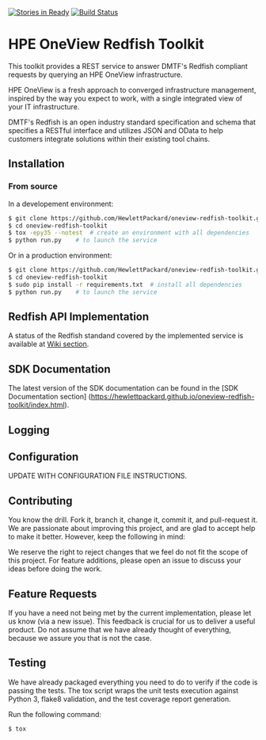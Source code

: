 [![Stories in Ready](https://badge.waffle.io/HewlettPackard/oneview-redfish-toolkit.png?label=ready&title=Ready)](http://waffle.io/HewlettPackard/oneview-redfish-toolkit) [![Build Status](https://travis-ci.org/HewlettPackard/oneview-redfish-toolkit.svg?branch=master)](https://travis-ci.org/HewlettPackard/oneview-redfish-toolkit)

# HPE OneView Redfish Toolkit

This toolkit provides a REST service to answer DMTF's Redfish compliant requests by querying an HPE OneView infrastructure.

HPE OneView is a fresh approach to converged infrastructure management, inspired
by the way you expect to work, with a single integrated view of your IT
infrastructure.

DMTF's Redfish is an open industry standard specification and schema that specifies a RESTful interface and utilizes JSON and OData to help customers integrate solutions within their existing tool chains.

## Installation

### From source

In a developement environment:

```bash
$ git clone https://github.com/HewlettPackard/oneview-redfish-toolkit.git
$ cd oneview-redfish-toolkit
$ tox -epy35 --notest  # create an environment with all dependencies
$ python run.py    # to launch the service
```

Or in a production environment:

```bash
$ git clone https://github.com/HewlettPackard/oneview-redfish-toolkit.git
$ cd oneview-redfish-toolkit
$ sudo pip install -r requirements.txt  # install all dependencies
$ python run.py    # to launch the service
```

## Redfish API Implementation

A status of the Redfish standand covered by the implemented service is available at [Wiki section](https://github.com/HewlettPackard/oneview-redfish-toolkit/wiki/Redfish-Implementation-Status).

## SDK Documentation

The latest version of the SDK documentation can be found in the [SDK Documentation section] (https://hewlettpackard.github.io/oneview-redfish-toolkit/index.html).

## Logging

## Configuration

UPDATE WITH CONFIGURATION FILE INSTRUCTIONS.

## Contributing

You know the drill. Fork it, branch it, change it, commit it, and pull-request it.
We are passionate about improving this project, and are glad to accept help to make it better. However, keep the following in mind:

We reserve the right to reject changes that we feel do not fit the scope of this project. For feature additions, please open an issue to discuss your ideas before doing the work.

## Feature Requests

If you have a need not being met by the current implementation, please let us know (via a new issue).
This feedback is crucial for us to deliver a useful product. Do not assume that we have already thought of everything, because we assure you that is not the case.

## Testing

We have already packaged everything you need to do to verify if the code is passing the tests.
The tox script wraps the unit tests execution against Python 3, flake8 validation, and the test coverage report generation.

Run the following command:

```
$ tox
```
